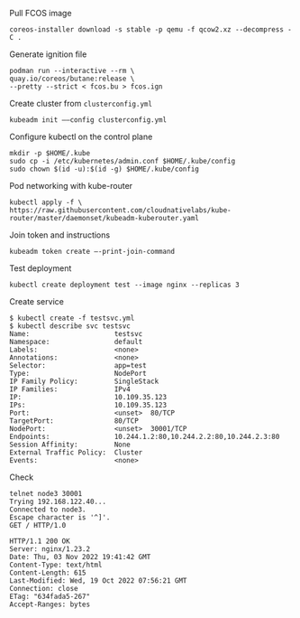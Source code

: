 
Pull FCOS image
```shell
coreos-installer download -s stable -p qemu -f qcow2.xz --decompress -C .
```


Generate ignition file
```shell
podman run --interactive --rm \
quay.io/coreos/butane:release \
--pretty --strict < fcos.bu > fcos.ign
```

Create cluster from `clusterconfig.yml`
```
kubeadm init ––config clusterconfig.yml
```


Configure kubectl on the control plane
```
mkdir -p $HOME/.kube
sudo cp -i /etc/kubernetes/admin.conf $HOME/.kube/config
sudo chown $(id -u):$(id -g) $HOME/.kube/config
```

Pod networking with kube-router
```
kubectl apply -f \
https://raw.githubusercontent.com/cloudnativelabs/kube-router/master/daemonset/kubeadm-kuberouter.yaml
```

Join token and instructions
```
kubeadm token create –-print-join-command
```

Test deployment
```
kubectl create deployment test --image nginx --replicas 3
```

Create service
```shell
$ kubectl create -f testsvc.yml
$ kubectl describe svc testsvc
Name:                     testsvc
Namespace:                default
Labels:                   <none>
Annotations:              <none>
Selector:                 app=test
Type:                     NodePort
IP Family Policy:         SingleStack
IP Families:              IPv4
IP:                       10.109.35.123
IPs:                      10.109.35.123
Port:                     <unset>  80/TCP
TargetPort:               80/TCP
NodePort:                 <unset>  30001/TCP
Endpoints:                10.244.1.2:80,10.244.2.2:80,10.244.2.3:80
Session Affinity:         None
External Traffic Policy:  Cluster
Events:                   <none>
```

Check
```
telnet node3 30001
Trying 192.168.122.40...
Connected to node3.
Escape character is '^]'.
GET / HTTP/1.0

HTTP/1.1 200 OK
Server: nginx/1.23.2
Date: Thu, 03 Nov 2022 19:41:42 GMT
Content-Type: text/html
Content-Length: 615
Last-Modified: Wed, 19 Oct 2022 07:56:21 GMT
Connection: close
ETag: "634fada5-267"
Accept-Ranges: bytes
```
